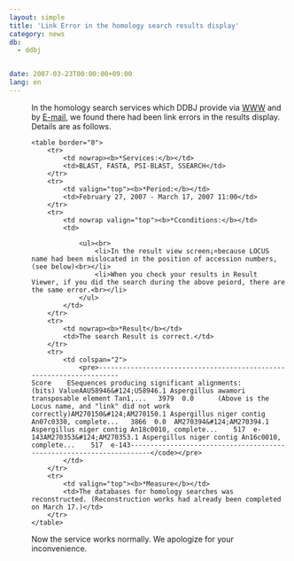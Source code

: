 ```yaml
---
layout: simple
title: 'Link Error in the homology search results display'
category: news
db:
  - ddbj


date: 2007-03-23T00:00:00+09:00
lang: en
---
```


<html>
<dd>In the homology search services which DDBJ provide via <a href="/searches.html">WWW</a> and by <a href="/search//email_exp-j.html">E-mail</a>, we found there had been link errors in the results display. Details are as follows.

    <table border="0">
        <tr>
            <td nowrap><b>*Services:</b></td>
            <td>BLAST, FASTA, PSI-BLAST, SSEARCH</td>
        </tr>
        <tr>
            <td valign="top"><b>*Period:</b></td>
            <td>February 27, 2007 - March 17, 2007 11:00</td>
        </tr>
        <tr>
            <td nowrap valign="top"><b>*Cconditions:</b></td>
            <td>

                <ul><br>
                    <li>In the result view screen¡¤because LOCUS name had been mislocated in the position of accession numbers,(see below)<br></li>
                    <li>When you check your results in Result Viewer, if you did the search during the above peiord, there are the same error.<br></li>
                </ul>
            </td>
        </tr>
        <tr>
            <td nowrap><b>*Result</b></td>
            <td>The search Result is correct.</td>
        </tr>
        <tr>
            <td colspan="2">
                <pre>---------------------------------------------------------------------                                                                 Score    ESequences producing significant alignments:                      (bits) ValueAAU58946&#124;U58946.1 Aspergillus awamori transposable element Tan1,...   3979  0.0      (Above is the Locus name, and "link" did not work correctly)AM270150&#124;AM270150.1 Aspergillus niger contig An07c0330, complete...   3866  0.0  AM270394&#124;AM270394.1 Aspergillus niger contig An18c0010, complete...    517  e-143AM270353&#124;AM270353.1 Aspergillus niger contig An16c0010, complete...    517  e-143---------------------------------------------------------------------</code></pre>
            </td>
        </tr>
        <tr>
            <td valign="top"><b>*Measure</b></td>
            <td>The databases for homology searches was reconstructed. (Reconstruction works had already been completed on March 17.)</td>
        </tr>
    </table>
<dd>Now the service works normally. We apologize for your inconvenience.</dd>
</dd>
</html>
